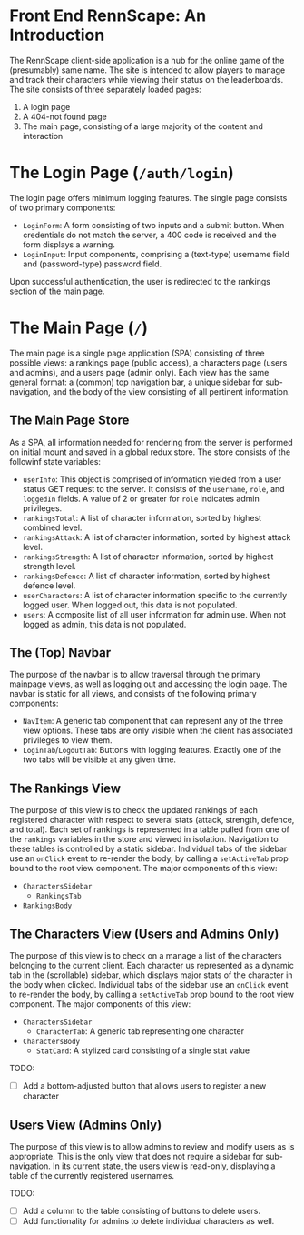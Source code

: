 # Front End RennScape: An Introduction

The RennScape client-side application is a hub for the online game
of the (presumably) same name. The site is intended to allow players to manage 
and track their characters while viewing their status on the leaderboards. The
site consists of three separately loaded pages:

1. A login page
2. A 404-not found page
3. The main page, consisting of a large majority of the content and interaction

# The Login Page (`/auth/login`)

The login page offers minimum logging features. The single page consists of two
primary components:

- `LoginForm`: A form consisting of two inputs and a submit button. When credentials do not match the server, a 400 code is received and the form displays a warning.
- `LoginInput`: Input components, comprising a (text-type) username field and (password-type) password field.

Upon successful authentication, the user is redirected to the rankings section 
of the main page.

# The Main Page (`/`)

The main page is a single page application (SPA) consisting of three possible views:
a rankings page (public access), a characters page (users and admins), and a 
users page (admin only). Each view has the same general format: a (common) top
navigation bar, a unique sidebar for sub-navigation, and the body of the view
consisting of all pertinent information. 

## The Main Page Store

As a SPA, all information needed for rendering from the server is performed on
initial mount and saved in a global redux store. The store consists of the
followinf state variables:

- `userInfo`: This object is comprised of information yielded from a user status GET request to the server. It consists of the `username`, `role`, and `loggedIn` fields. A value of 2 or greater for `role` indicates admin privileges.
- `rankingsTotal`: A list of character information, sorted by highest combined level.
- `rankingsAttack`: A list of character information, sorted by highest attack level.
- `rankingsStrength`: A list of character information, sorted by highest strength level.
- `rankingsDefence`: A list of character information, sorted by highest defence level.
- `userCharacters`: A list of character information specific to the currently logged user. When logged out, this data is not populated.
- `users`: A composite list of all user information for admin use. When not logged as admin, this data is not populated.

## The (Top) Navbar

The purpose of the navbar is to allow traversal through the primary mainpage 
views, as well as logging out and accessing the login page. The navbar is static
for all views, and consists of the following primary components:

- `NavItem`: A generic tab component that can represent any of the three view options. These tabs are only visible when the client has associated privileges to view them.
- `LoginTab`/`LogoutTab`: Buttons with logging features. Exactly one of the two tabs will be visible at any given time.

## The Rankings View

The purpose of this view is to check the updated rankings of each registered 
character with respect to several stats (attack, strength, defence, and total). 
Each set of rankings is represented in a table pulled from one of the `rankings`
variables in the store and viewed in isolation. Navigation to these tables is 
controlled by a static sidebar. Individual tabs of the sidebar use an `onClick`
event to re-render the body, by calling a `setActiveTab` prop bound to the root
view component. The major components of this view:

- `CharactersSidebar`
    - `RankingsTab`
- `RankingsBody`

## The Characters View (Users and Admins Only)

The purpose of this view is to check on a manage a list of the characters 
belonging to the current client. Each character us represented as a dynamic tab
in the (scrollable) sidebar, which displays major stats of the character in the 
body when clicked. Individual tabs of the sidebar use an `onClick`
event to re-render the body, by calling a `setActiveTab` prop bound to the root
view component. The major components of this view:

- `CharactersSidebar`
    - `CharacterTab`: A generic tab representing one character
- `CharactersBody`
    - `StatCard`: A stylized card consisting of a single stat value

TODO: 
- [ ] Add a bottom-adjusted button that allows users to register a new character

## Users View (Admins Only)

The purpose of this view is to allow admins to review and modify users as is
appropriate. This is the only view that does not require a sidebar for sub-navigation.
In its current state, the users view is read-only, displaying a table of the 
currently registered usernames.

TODO:
- [ ] Add a column to the table consisting of buttons to delete users.
- [ ] Add functionality for admins to delete individual characters as well.

